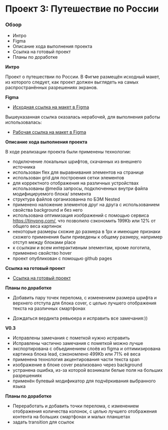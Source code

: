 # Проект 3: Путешествие по России

### Обзор
* Интро
* Figma
* Описание хода выполнения проекта
* Ссылка на готовый проект
* Планы по доработке

**Интро**

 Проект о путешествии по России.
В Фигме размещён исходный макет, из которого следует, как проект должен выглядеть на самых распространённых разрешениях экранов.

**Figma**

* [Исходная ссылка на макет в Figma](https://www.figma.com/file/OyRWEjU6wBwRe1hapzQoLx/Sprint-3%3A-Russia-%2F-desktop-%2B-mobile?node-id=28503%3A0) 

Вышеуказанная ссылка оказалась нерабочей, для выполнения работы использовалась: 
* [Рабочая ссылка на макет в Figma](https://www.figma.com/file/5S2WSbEFL6awjVWJ0NWL8Q/Sprint-3_-Russia-_-desktop-%2B-mobile?node-id=63326%3A0)

**Описание хода выполнения проекта**

В ходе реализации проекта были применены технологии:
- подключение локальных шрифтов, скачанных из внешнего источника
- использован flex для выравнивания элементов на странице
- использован grid для построения сетки элементов 
- для корректного отображения на различных устройствах использованы @media запросы, подключенных внутри файла модифицируемого блока/ элемента
- структура файлов организованна по БЭМ Nested
- применено наложение элементов друг на друга с использованием свойства background и без него
- использована оптимизация изображений с помощью сервиса https://tinypng.com/, что позволило сэкономить 199Kb или 12% от общего веса картинок
- некоторые размеры схожие до размера в 1px и имеющие признаки схожего применения были приведены к общему размеру, например отступ между блоками place
- к ссылкам и всем интерактивным элементам, кроме логотипа, применено свойство hover
- проект опубликован с помощью github pages

**Ссылка на готовый проект**

* [Ссылка на готовый проект](https://leonid-tula.github.io/russian-travel/)

**Планы по доработке**
* Добавить пару точек перелома, с изменением размера шрифта и верхнего отступа для блока cover, с целью лучшего отображения текста на различных смартфонах 

* Дождаться вердикта ревьюера и исправить все замечания:))

**V0.3**

- Исправлены замечания с пометкой нужно исправить
- Исправлены частично замечания с пометкой можно лучше
- экспортирована с объединением слоёв из figma и оптимизирована картинка блока lead, сэкономлено 499Kb или 71% её веса
- применена технология акцентирования части текста span
- изображение в блоке cover реализовано через background
- устранена ошибка, из-за которой возникали белые поля на больших разрешениях
- применён булевый модификатор для подчёркивания выбранного языка

**Планы по доработке**
- Переработать и добавить точки перелома, с изменением отображения количества колонок, с целью лучшего отображения контента на больших смартфонах и малых планшетах
- задать transition для ссылок